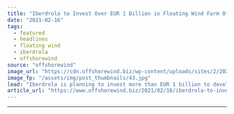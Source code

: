 ```yaml
---
title: "Iberdrola to Invest Over EUR 1 Billion in Floating Wind Farm Offshore Spain"
date: "2021-02-16"
tags: 
  - featured
  - headlines
  - floating wind
  - iberdrola
  - offshorewind
source: "offshorewind"
image_url: "https://cdn.offshorewind.biz/wp-content/uploads/sites/2/2021/02/16133004/Iberdrola-to-Invest-Over-EUR-1-Billion-in-Floating-Wind-Farm-Offshore-Spain.jpg"
image_fp: "/assets/img/post_thumbnails/43.jpg"
lead: "Iberdrola is planning to invest more than EUR 1 billion to develop a 300"
article_url: "https://www.offshorewind.biz/2021/02/16/iberdrola-to-invest-over-eur-1-billion-in-floating-wind-farm-offshore-spain/"
---
```


---
